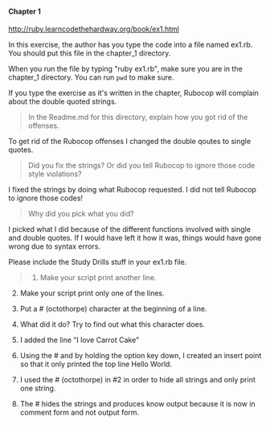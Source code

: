 #### Chapter 1

http://ruby.learncodethehardway.org/book/ex1.html

In this exercise, the author has you type the code into a file named ex1.rb.  You should put this file in the chapter_1 directory.

When you run the file by typing "ruby ex1.rb", make sure you are in the chapter_1 directory.  You can run `pwd` to make sure.

If you type the exercise as it's written in the chapter, Rubocop will complain about the double quoted strings.  

> In the Readme.md for this directory, explain how you got rid of the offenses.  

To get rid of the Rubocop offenses I changed the double qoutes to single quotes. 

> Did you fix the strings?  Or did you tell Rubocop to ignore those code style violations?  

I fixed the strings by doing what Rubocop requested. I did not tell Rubocop to ignore those codes! 

> Why did you pick what you did?

I picked what I did because of the different functions involved with single and double quotes. If I would have left it how it was, things would have gone wrong due to syntax errors. 

Please include the Study Drills stuff in your ex1.rb file.

> 1. Make your script print another line.
  2. Make your script print only one of the lines.
  3. Put a # (octothorpe) character at the beginning of a line. 
  4. What did it do? Try to find out what this character does.

1. I added the line "I love Carrot Cake"
2. Using the # and by holding the option key down, I created an insert point so that it only printed the top line Hello World. 
3. I used the # (octothorpe) in #2 in order to hide all strings and only print one string. 
4. The # hides the strings and produces know output because it is now in comment form and not output form. 